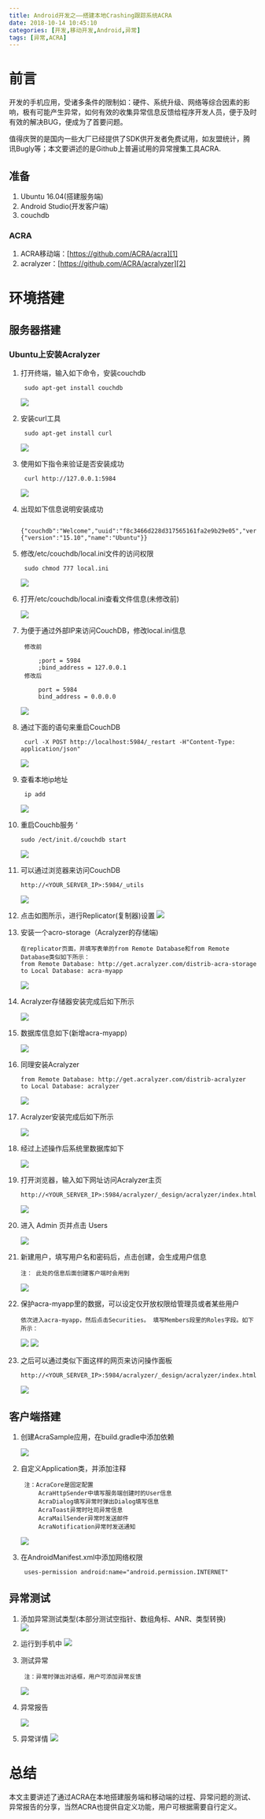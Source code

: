 ```yaml
---
title: Android开发之——搭建本地Crashing跟踪系统ACRA
date: 2018-10-14 10:45:10
categories: [开发,移动开发,Android,异常]
tags: [异常,ACRA]
---
```


# 前言
开发的手机应用，受诸多条件的限制如：硬件、系统升级、网络等综合因素的影响，极有可能产生异常，如何有效的收集异常信息反馈给程序开发人员，便于及时有效的解决BUG，便成为了首要问题。   

值得庆贺的是国内一些大厂已经提供了SDK供开发者免费试用，如友盟统计，腾讯Bugly等；本文要讲述的是Github上普遍试用的异常搜集工具ACRA.    


## 准备  
1. Ubuntu 16.04(搭建服务端)
2. Android Studio(开发客户端)
3. couchdb

###  ACRA
1. ACRA移动端：[https://github.com/ACRA/acra][1]
2. acralyzer：[https://github.com/ACRA/acralyzer][2]  



<!--more-->



# 环境搭建 

## 服务器搭建
### Ubuntu上安装Acralyzer
1. 打开终端，输入如下命令，安装couchdb
	
		sudo apt-get install couchdb   
	![][3]  
2. 安装curl工具  

		sudo apt-get install curl
	![][4]  
3. 使用如下指令来验证是否安装成功

		curl http://127.0.0.1:5984
	![][5]
4. 出现如下信息说明安装成功

		{"couchdb":"Welcome","uuid":"f8c3466d228d317565161fa2e9b29e05","version":"1.6.0","vendor":{"version":"15.10","name":"Ubuntu"}}

5. 修改/etc/couchdb/local.ini文件的访问权限

		sudo chmod 777 local.ini
	![][6]
6. 打开/etc/couchdb/local.ini查看文件信息(未修改前)  

	![][7]  

7. 为便于通过外部IP来访问CouchDB，修改local.ini信息  

		修改前      
			
			;port = 5984
			;bind_address = 127.0.0.1
		修改后     

			port = 5984
			bind_address = 0.0.0.0

	![][8]
8. 通过下面的语句来重启CouchDB

		curl -X POST http://localhost:5984/_restart -H"Content-Type: application/json"

	![][9]
9. 查看本地ip地址

		ip add

	![][10]
10. 重启Couchb服务   ‘

		sudo /ect/init.d/couchdb start

    ![][11]   

11. 可以通过浏览器来访问CouchDB

		http://<YOUR_SERVER_IP>:5984/_utils       
		 
	![][12]   
12. 点击如图所示，进行Replicator(复制器)设置 
	![][13]  

13. 安装一个acro-storage（Acralyzer的存储端)    

		在replicator页面，并填写表单的from Remote Database和from Remote Database类似如下所示：
		from Remote Database: http://get.acralyzer.com/distrib-acra-storage
		to Local Database: acra-myapp 

	![][14]  
14. Acralyzer存储器安装完成后如下所示    
	
	![][15]  
15. 数据库信息如下(新增acra-myapp)   

	![][16]  

16. 同理安装Acralyzer
	
		from Remote Database: http://get.acralyzer.com/distrib-acralyzer
		to Local Database: acralyzer
	![][17] 
17. Acralyzer安装完成后如下所示

	![][18] 
18. 经过上述操作后系统里数据库如下

	![][19]
  
19. 打开浏览器，输入如下网址访问Acralyzer主页   

		http://<YOUR_SERVER_IP>:5984/acralyzer/_design/acralyzer/index.html
	![][20]  
20. 进入 Admin 页并点击 Users

	![][21]  

21. 新建用户，填写用户名和密码后，点击创建，会生成用户信息   
   
		注： 此处的信息后面创建客户端时会用到   
 	
	![][22]  

22. 保护acra-myapp里的数据，可以设定仅开放权限给管理员或者某些用户

		依次进入acra-myapp，然后点击Securities。 填写Members段里的Roles字段。如下所示：

	![][23] 
	![][24]
23. 之后可以通过类似下面这样的网页来访问操作面板

		http://<YOUR_SERVER_IP>:5984/acralyzer/_design/acralyzer/index.html
	![][25]  

## 客户端搭建 
1. 创建AcraSample应用，在build.gradle中添加依赖

	![][26]
2. 自定义Application类，并添加注释
     
		注：AcraCore是固定配置   
			AcraHttpSender中填写服务端创建时的User信息   
			AcraDialog填写异常时弹出Dialog填写信息   
			AcraToast异常时吐司异常信息   
			AcraMailSender异常时发送邮件   
			AcraNotification异常时发送通知  
	![][27]

3. 在AndroidManifest.xml中添加网络权限

		uses-permission android:name="android.permission.INTERNET"

## 异常测试
1. 添加异常测试类型(本部分测试空指针、数组角标、ANR、类型转换)   
	![][28]
2. 运行到手机中 
	![][29]
3. 测试异常  

		注：异常时弹出对话框，用户可添加异常反馈   
	![][30]
4. 异常报告  
	
	![][31]  
5. 异常详情 
	![][32]

	
# 总结

本文主要讲述了通过ACRA在本地搭建服务端和移动端的过程、异常问题的测试、异常报告的分享，当然ACRA也提供自定义功能，用户可根据需要自行定义。   




[1]: https://github.com/ACRA/acra
[2]: https://github.com/ACRA/acralyzer
[3]: https://raw.githubusercontent.com/PGzxc/images/master/blog-images/acra-install-couchdb.png
[4]: https://raw.githubusercontent.com/PGzxc/images/master/blog-images/acra-install-curl.png
[5]: https://raw.githubusercontent.com/PGzxc/images/master/blog-images/acra-curl-5984.png
[6]: https://raw.githubusercontent.com/PGzxc/images/master/blog-images/acra-chmod777-localinit.png
[7]: https://raw.githubusercontent.com/PGzxc/images/master/blog-images/acra-http-modify-before.png
[8]: https://raw.githubusercontent.com/PGzxc/images/master/blog-images/acra-http-modify-after.png
[9]: https://raw.githubusercontent.com/PGzxc/images/master/blog-images/acra-couchdb-restart.png
[10]: https://raw.githubusercontent.com/PGzxc/images/master/blog-images/acra-local-ip.png
[11]: https://raw.githubusercontent.com/PGzxc/images/master/blog-images/acra-couchdb-start.png
[12]: https://raw.githubusercontent.com/PGzxc/images/master/blog-images/acra-utils-page.png
[13]: https://raw.githubusercontent.com/PGzxc/images/master/blog-images/acra-set-replicator.png
[14]: https://raw.githubusercontent.com/PGzxc/images/master/blog-images/acra-replicator-myapp.png
[15]: https://raw.githubusercontent.com/PGzxc/images/master/blog-images/acra-replicator-myapp-done.png
[16]: https://raw.githubusercontent.com/PGzxc/images/master/blog-images/acra-app-databasse.png
[17]: https://raw.githubusercontent.com/PGzxc/images/master/blog-images/acra-make-acralyzer.png
[18]: https://raw.githubusercontent.com/PGzxc/images/master/blog-images/acra-acralyzer-done.png
[19]: https://raw.githubusercontent.com/PGzxc/images/master/blog-images/acra-all-data-done.png
[20]: https://raw.githubusercontent.com/PGzxc/images/master/blog-images/acra-main-page.png
[21]: https://raw.githubusercontent.com/PGzxc/images/master/blog-images/acra-create-user.png
[22]: https://raw.githubusercontent.com/PGzxc/images/master/blog-images/acra-userinfo.png
[23]: https://raw.githubusercontent.com/PGzxc/images/master/blog-images/acra-myapp-security.png
[24]: https://raw.githubusercontent.com/PGzxc/images/master/blog-images/acra-myapp-read-update.png
[25]: https://raw.githubusercontent.com/PGzxc/images/master/blog-images/acra-myapp-mainpage.png
[26]: https://raw.githubusercontent.com/PGzxc/images/master/blog-images/acra-app-gradle-implement.png
[27]: https://raw.githubusercontent.com/PGzxc/images/master/blog-images/acra-app-myapplication-conf.png
[28]: https://raw.githubusercontent.com/PGzxc/images/master/blog-images/acra-exception-test.png
[29]: https://raw.githubusercontent.com/PGzxc/images/master/blog-images/acra-app-run.png
[30]: https://raw.githubusercontent.com/PGzxc/images/master/blog-images/acra-app-exception-dialog.png
[31]: https://raw.githubusercontent.com/PGzxc/images/master/blog-images/acra-exception-report.png
[32]: https://raw.githubusercontent.com/PGzxc/images/master/blog-images/acra-exception-detail.png